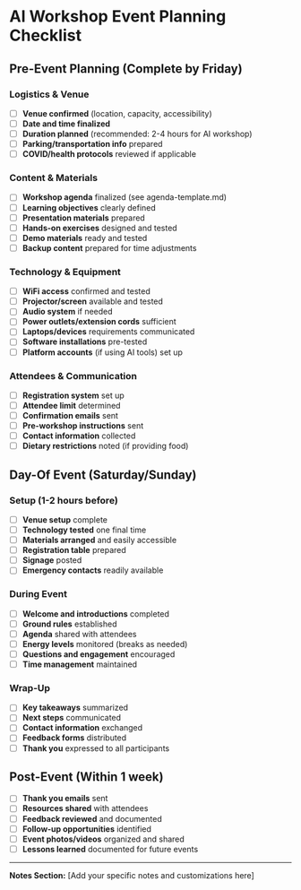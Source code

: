 # AI Workshop Event Planning Checklist

## Pre-Event Planning (Complete by Friday)

### Logistics & Venue
- [ ] **Venue confirmed** (location, capacity, accessibility)
- [ ] **Date and time finalized** 
- [ ] **Duration planned** (recommended: 2-4 hours for AI workshop)
- [ ] **Parking/transportation info** prepared
- [ ] **COVID/health protocols** reviewed if applicable

### Content & Materials  
- [ ] **Workshop agenda** finalized (see agenda-template.md)
- [ ] **Learning objectives** clearly defined
- [ ] **Presentation materials** prepared
- [ ] **Hands-on exercises** designed and tested
- [ ] **Demo materials** ready and tested
- [ ] **Backup content** prepared for time adjustments

### Technology & Equipment
- [ ] **WiFi access** confirmed and tested
- [ ] **Projector/screen** available and tested
- [ ] **Audio system** if needed
- [ ] **Power outlets/extension cords** sufficient
- [ ] **Laptops/devices** requirements communicated
- [ ] **Software installations** pre-tested
- [ ] **Platform accounts** (if using AI tools) set up

### Attendees & Communication
- [ ] **Registration system** set up
- [ ] **Attendee limit** determined
- [ ] **Confirmation emails** sent
- [ ] **Pre-workshop instructions** sent
- [ ] **Contact information** collected
- [ ] **Dietary restrictions** noted (if providing food)

## Day-Of Event (Saturday/Sunday)

### Setup (1-2 hours before)
- [ ] **Venue setup** complete
- [ ] **Technology tested** one final time
- [ ] **Materials arranged** and easily accessible
- [ ] **Registration table** prepared
- [ ] **Signage** posted
- [ ] **Emergency contacts** readily available

### During Event
- [ ] **Welcome and introductions** completed
- [ ] **Ground rules** established
- [ ] **Agenda** shared with attendees
- [ ] **Energy levels** monitored (breaks as needed)
- [ ] **Questions and engagement** encouraged
- [ ] **Time management** maintained

### Wrap-Up
- [ ] **Key takeaways** summarized
- [ ] **Next steps** communicated
- [ ] **Contact information** exchanged
- [ ] **Feedback forms** distributed
- [ ] **Thank you** expressed to all participants

## Post-Event (Within 1 week)
- [ ] **Thank you emails** sent
- [ ] **Resources shared** with attendees
- [ ] **Feedback reviewed** and documented
- [ ] **Follow-up opportunities** identified
- [ ] **Event photos/videos** organized and shared
- [ ] **Lessons learned** documented for future events

---

**Notes Section:**
[Add your specific notes and customizations here]
